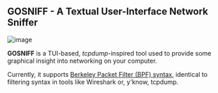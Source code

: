 ## GOSNIFF - A Textual User-Interface Network Sniffer

![image](https://user-images.githubusercontent.com/23296141/165657427-fa491a19-0fe0-4a07-a055-dad186481b67.png)


**GOSNIFF** is a TUI-based, *tcpdump*-inspired tool used to provide some graphical insight into networking on your computer. 

Currently, it supports
[Berkeley Packet Filter (BPF) syntax](https://biot.com/capstats/bpf.html), identical to filtering syntax in tools like Wireshark or, y'know, tcpdump.
